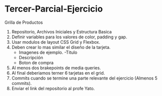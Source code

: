 # Tercer-Parcial-Ejercicio

Grilla de Productos

1. Repositorio, Archivos Iniciales y Estructura Basica
2. Definir variables para los valores de color, padding y gap.
3. Usar modulos de layout CSS Grid y Flexbox.
4. Deben crear lo mas similar el diseño de la tarjeta.
   - Imagenes de ejemplo.
   -Titulo 
   - Descripción
   - Boton de compra 
5. Al menos dos brakepoints de media queries.
6. Al final deberiamos terner 6 tarjetas en el grid.
7. Commits cuando se termine una parte relevante del ejercicio (Almenos 5 commits).
8. Enviar el link del repositorio al profe Yato. 
